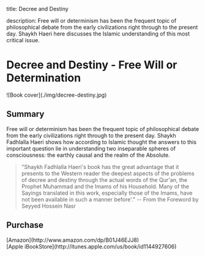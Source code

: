 title: Decree and Destiny

description: Free will or determinism has been the frequent topic of philosophical debate from the early civilizations right through to the present day. Shaykh Haeri here discusses the Islamic understanding of this most critical issue.

# Decree and Destiny - Free Will or Determination

<div markdown="1" class="cover-image">
![Book cover](./img/decree-destiny.jpg)
</div>

## Summary

Free will or determinism has been the frequent topic of philosophical debate from the early civilizations right through to the present day. Shaykh Fadhlalla Haeri shows how according to Islamic thought the answers to this important question lie in understanding two inseparable spheres of consciousness: the earthly causal and the realm of the Absolute.

> "Shaykh Fadhlalla Haeri's book has the great advantage that it presents to the Western reader the deepest aspects of the problems of decree and destiny through the actual words of the Qur'an, the Prophet Muhammad and the Imams of his Household. Many of the Sayings translated in this work, especially those of the Imams, have not been available in such a manner before'." -- From the Foreword by Seyyed Hossein Nasr

## Purchase

<div markdown="3" class="purchase-link">
[Amazon](http://www.amazon.com/dp/B01J46EJJ8)
</div>

<div markdown="3" class="purchase-link">
[Apple iBookStore](http://itunes.apple.com/us/book/id1144927606)
</div>

